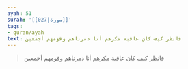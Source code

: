 ```yaml
---
ayah: 51
surah: '[[027|سورة]]'
tags:
- quran/ayah
text: فانظر كيف كان عاقبة مكرهم أنا دمرناهم وقومهم أجمعين
---
```

> فانظر كيف كان عاقبة مكرهم أنا دمرناهم وقومهم أجمعين
